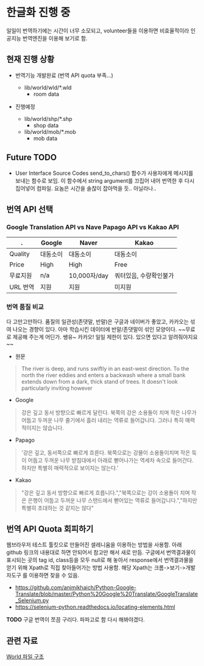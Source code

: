 # 한글화 진행 중

일일이 번역하기에는 시간이 너무 소모되고, volunteer들을 이용하면 비효율적이라 인공지능 번역엔진을 이용해 보기로 함.

## 현재 진행 상황

- 번역기능 개발완료 (번역 API quota 부족...)
  - lib/world/wld/\*.wld
    - room data

- 진행예정
  - lib/world/shp/\*.shp
    - shop data
  - lib/world/mob/\*.mob
    - mob data

## Future TODO
- User Interface Source Codes
send_to_chars() 함수가 사용자에게 메시지를 보내는 함수로 보임.
이 함수에서 string argument를 끄집어 내어 번역한 후 다시 집어넣어 컴파일.
요놈은 시간을 솔찮이 잡아먹을 듯.. 아닐라나..

## 번역 API 선택

### Google Translation API vs Nave Papago API vs Kakao API

. | Google | Naver | Kakao
----|------- | ------|------
Quality | 대동소이 | 대동소이 | 대동소이
Price | High  | High | Free
무료지원 | n/a  | 10,000자/day | 쿼터있음, 수량확인불가 
URL 번역 | 지원 | 지원 | 미지원

### 번역 품질 비교

다 고만고만하다. 품질의 일관성(존댓말, 반말)은 구글과 네이버가 좋았고, 카카오는 섞여 나오는 경향이 있다. 아마 학습시킨 데이터에 반말/존댓말이 섞인 모양이다. ~~무료로 제공해 주는게 어딘가. 쌩유~ 카카오! 일일 제한이 있다. 있으면 있다고 알려줘야지요~~

- 원문 

> The river is deep, and runs swiftly in an east-west direction.  To the north the river eddies and enters a backwash where a small bank extends down from a dark, thick stand of trees.  It doesn't look particularly inviting however

- Google
> 강은 깊고 동서 방향으로 빠르게 달린다. 북쪽의 강은 소용돌이 치며 작은 나무가 어둡고 두꺼운 나무 줄기에서 흘러 내리는 역류로 들어갑니다. 그러나 특히 매력적이지는 않습니다.

- Papago

> '강은 깊고, 동서쪽으로 빠르게 흐른다. 북쪽으로는 강물이 소용돌이치며 작은 둑이 어둡고 두꺼운 나무 받침대에서 아래로 뻗어나가는 역세차 속으로 들어간다. 하지만 특별히 매력적으로 보이지는 않는다.'

- Kakao

> "강은 깊고 동서 방향으로 빠르게 흐릅니다.","북쪽으로는 강이 소용돌이 치며 작은 은행이 어둡고 두꺼운 나무 스탠드에서 뻗어있는 역류로 들어갑니다.","하지만 특별히 초대하는 것 같지는 않다"

## 번역 API Quota 회피하기

웹브라우저 테스트 툴킷으로 만들어진 셀레니움을 이용하는 방법을 사용함. 아래 github 링크의 내용대로 하면 안되어서 참고만 해서 새로 만듬.
구글에서 번역결과물이 표시되는 곳의 tag id, class등을 모두 null로 해 놓아서 response에서 번역결과물을 얻기 위해 Xpath로 직접 찾아들어가는 방법 사용함.
해당 Xpath는 크롬->보기->개발자도구 를 이용하면 찾을 수 있음. 
- https://github.com/animikhaich/Python-Google-Translate/blob/master/Python%20Google%20Translate/GoogleTranslate_Selenium.py
- https://selenium-python.readthedocs.io/locating-elements.html


**TODO** 구글 번역이 쪼끔 구리다. 파파고로 함 다시 해봐야겠다.

## 관련 자료

[World 파일 구조](https://www.circlemud.org/cdp/building/building-3.html)





